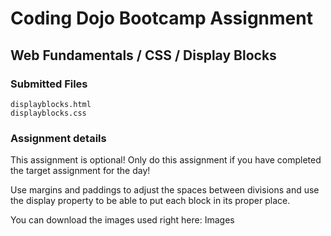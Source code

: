 # Coding Dojo Bootcamp Assignment  
## Web Fundamentals / CSS / Display Blocks  

### Submitted Files
```
displayblocks.html
displayblocks.css
```

### Assignment details  
This assignment is optional! Only do this assignment if you have completed the target assignment for the day!  

Use margins and paddings to adjust the spaces between divisions and use the display property to be able to put each block in its proper place.  

You can download the images used right here: Images  

